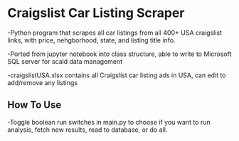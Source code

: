 # Craigslist Car Listing Scraper

-Python program that scrapes all car listings from all 400+ USA craigslist links, with price, nehgborhood, state, and listing title info.

-Ported from jupyter notebook into class structure, able to write to Microsoft SQL server for scald data management 

-craigslistUSA.xlsx contains all Craigslist car listing ads in USA, can edit to add/remove any listings

## How To Use
-Toggle boolean run switches in main.py to choose if you want to run analysis, fetch new results, read to database, or do all. 
